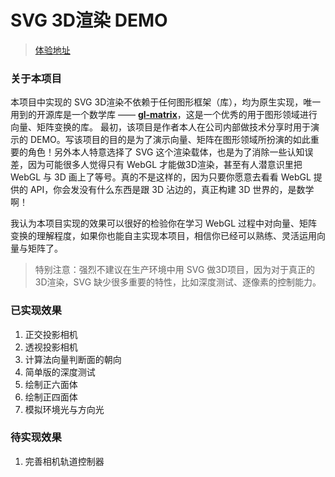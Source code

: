 # SVG 3D渲染 DEMO

> [体验地址](https://zhunrong.github.io/svg-3d-demo/)

### 关于本项目

本项目中实现的 SVG 3D渲染不依赖于任何图形框架（库），均为原生实现，唯一用到的开源库是一个数学库 —— **[gl-matrix](https://github.com/toji/gl-matrix)**，这是一个优秀的用于图形领域进行向量、矩阵变换的库。
最初，该项目是作者本人在公司内部做技术分享时用于演示的 DEMO。写该项目的目的是为了演示向量、矩阵在图形领域所扮演的如此重要的角色！另外本人特意选择了 SVG 这个渲染载体，也是为了消除一些认知误差，因为可能很多人觉得只有 WebGL 才能做3D渲染，甚至有人潜意识里把 WebGL 与 3D 画上了等号。真的不是这样的，因为只要你愿意去看看 WebGL 提供的 API，你会发没有什么东西是跟 3D 沾边的，真正构建 3D 世界的，是数学啊！

我认为本项目实现的效果可以很好的检验你在学习 WebGL 过程中对向量、矩阵变换的理解程度，如果你也能自主实现本项目，相信你已经可以熟练、灵活运用向量与矩阵了。

> 特别注意：强烈不建议在生产环境中用 SVG 做3D项目，因为对于真正的3D渲染，SVG 缺少很多重要的特性，比如深度测试、逐像素的控制能力。

### 已实现效果

1. 正交投影相机
2. 透视投影相机
3. 计算法向量判断面的朝向
4. 简单版的深度测试
5. 绘制正六面体
6. 绘制正四面体
7. 模拟环境光与方向光

### 待实现效果

1. 完善相机轨道控制器
